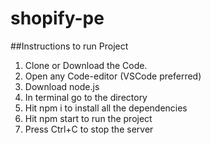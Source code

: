 # shopify-pe

##Instructions to run Project

1. Clone or Download the Code.
2. Open any Code-editor (VSCode preferred)
3. Download node.js
4. In terminal go to the directory
5. Hit npm i to install all the dependencies
6. Hit npm start to run the project
7. Press Ctrl+C to stop the server
